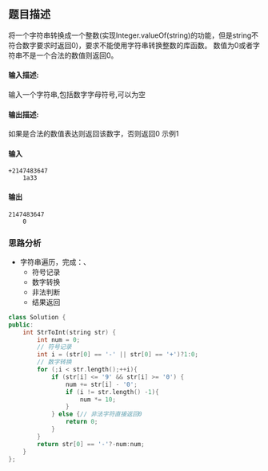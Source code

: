 ## 题目描述
将一个字符串转换成一个整数(实现Integer.valueOf(string)的功能，但是string不符合数字要求时返回0)，要求不能使用字符串转换整数的库函数。 数值为0或者字符串不是一个合法的数值则返回0。
#### 输入描述:
输入一个字符串,包括数字字母符号,可以为空
#### 输出描述:
如果是合法的数值表达则返回该数字，否则返回0
示例1
#### 输入
```
+2147483647
    1a33
```
#### 输出
```
2147483647
    0
```

### 思路分析
- 字符串遍历，完成：、
    - 符号记录
    - 数字转换
    - 非法判断
    - 结果返回
```C++
class Solution {
public:
    int StrToInt(string str) {
        int num = 0;
        // 符号记录
        int i = (str[0] == '-' || str[0] == '+')?1:0;
        // 数字转换
        for (;i < str.length();++i){
            if (str[i] <= '9' && str[i] >= '0') {
                num += str[i] - '0';
                if (i != str.length() -1){
                    num *= 10;
                }
            } else {// 非法字符直接返回0
                return 0;
            }
        }
        return str[0] == '-'?-num:num;
    }
};
```